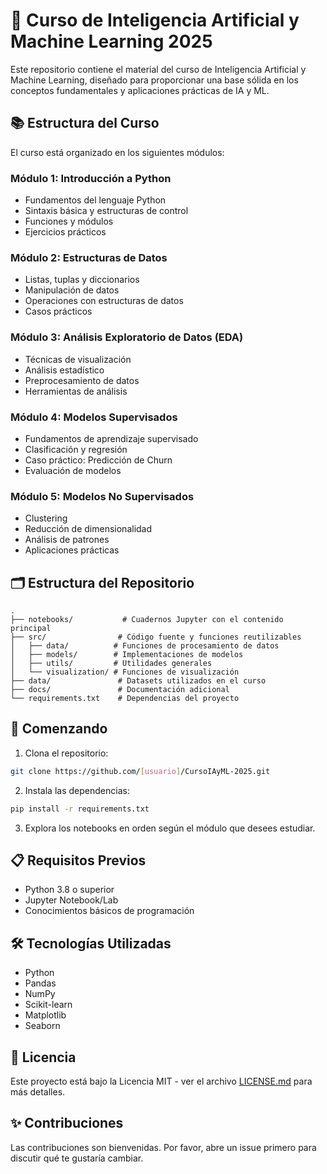 # 🧠 Curso de Inteligencia Artificial y Machine Learning 2025

Este repositorio contiene el material del curso de Inteligencia Artificial y Machine Learning, diseñado para proporcionar una base sólida en los conceptos fundamentales y aplicaciones prácticas de IA y ML.

## 📚 Estructura del Curso

El curso está organizado en los siguientes módulos:

### Módulo 1: Introducción a Python
- Fundamentos del lenguaje Python
- Sintaxis básica y estructuras de control
- Funciones y módulos
- Ejercicios prácticos

### Módulo 2: Estructuras de Datos
- Listas, tuplas y diccionarios
- Manipulación de datos
- Operaciones con estructuras de datos
- Casos prácticos

### Módulo 3: Análisis Exploratorio de Datos (EDA)
- Técnicas de visualización
- Análisis estadístico
- Preprocesamiento de datos
- Herramientas de análisis

### Módulo 4: Modelos Supervisados
- Fundamentos de aprendizaje supervisado
- Clasificación y regresión
- Caso práctico: Predicción de Churn
- Evaluación de modelos

### Módulo 5: Modelos No Supervisados
- Clustering
- Reducción de dimensionalidad
- Análisis de patrones
- Aplicaciones prácticas

## 🗂️ Estructura del Repositorio

```
.
├── notebooks/           # Cuadernos Jupyter con el contenido principal
├── src/                # Código fuente y funciones reutilizables
│   ├── data/          # Funciones de procesamiento de datos
│   ├── models/        # Implementaciones de modelos
│   ├── utils/         # Utilidades generales
│   └── visualization/ # Funciones de visualización
├── data/               # Datasets utilizados en el curso
├── docs/               # Documentación adicional
└── requirements.txt    # Dependencias del proyecto
```

## 🚀 Comenzando

1. Clona el repositorio:
```bash
git clone https://github.com/[usuario]/CursoIAyML-2025.git
```

2. Instala las dependencias:
```bash
pip install -r requirements.txt
```

3. Explora los notebooks en orden según el módulo que desees estudiar.

## 📋 Requisitos Previos

- Python 3.8 o superior
- Jupyter Notebook/Lab
- Conocimientos básicos de programación

## 🛠️ Tecnologías Utilizadas

- Python
- Pandas
- NumPy
- Scikit-learn
- Matplotlib
- Seaborn

## 📝 Licencia

Este proyecto está bajo la Licencia MIT - ver el archivo [LICENSE.md](LICENSE.md) para más detalles.

## ✨ Contribuciones

Las contribuciones son bienvenidas. Por favor, abre un issue primero para discutir qué te gustaría cambiar.
